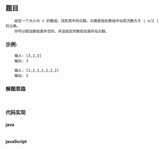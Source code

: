 ## 题目
```
    给定一个大小为 n 的数组，找到其中的众数。众数是指在数组中出现次数大于 ⌊ n/2 ⌋ 的元素。
    你可以假设数组是非空的，并且给定的数组总是存在众数。
```

### 示例:
```
    输入: [3,2,3]
    输出: 3
    
    输入: [2,2,1,1,1,2,2]
    输出: 2
```

### 解题思路
```
   
```

### 代码实现
#### java
```

```
#### javaScript
```

```